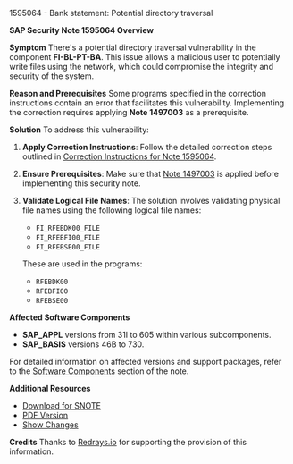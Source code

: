 1595064 - Bank statement: Potential directory traversal

**SAP Security Note 1595064 Overview**

**Symptom**
There's a potential directory traversal vulnerability in the component **FI-BL-PT-BA**. This issue allows a malicious user to potentially write files using the network, which could compromise the integrity and security of the system.

**Reason and Prerequisites**
Some programs specified in the correction instructions contain an error that facilitates this vulnerability. Implementing the correction requires applying **Note 1497003** as a prerequisite.

**Solution**
To address this vulnerability:
1. **Apply Correction Instructions**: Follow the detailed correction steps outlined in [Correction Instructions for Note 1595064](https://me.sap.com/corrins/0001595064/1).
2. **Ensure Prerequisites**: Make sure that [Note 1497003](https://me.sap.com/notes/1497003) is applied before implementing this security note.
3. **Validate Logical File Names**: The solution involves validating physical file names using the following logical file names:
   - `FI_RFEBDK00_FILE`
   - `FI_RFEBFI00_FILE`
   - `FI_RFEBSE00_FILE`

   These are used in the programs:
   - `RFEBDK00`
   - `RFEBFI00`
   - `RFEBSE00`

**Affected Software Components**
- **SAP_APPL** versions from 31I to 605 within various subcomponents.
- **SAP_BASIS** versions 46B to 730.

For detailed information on affected versions and support packages, refer to the [Software Components](https://me.sap.com/softwarecomponents) section of the note.

**Additional Resources**
- [Download for SNOTE](https://notesdownloads.sap.com/note/0040000009468882017)
- [PDF Version](https://userapps.support.sap.com/sap/support/sfm/notes/print/0001595064?language=en-US&token=6AFD88AE382DE77B328D277DABA5413E)
- [Show Changes](https://me.sap.com/notesLatestChanges/0001595064/E/diff)

**Credits**
Thanks to [Redrays.io](https://redrays.io) for supporting the provision of this information.